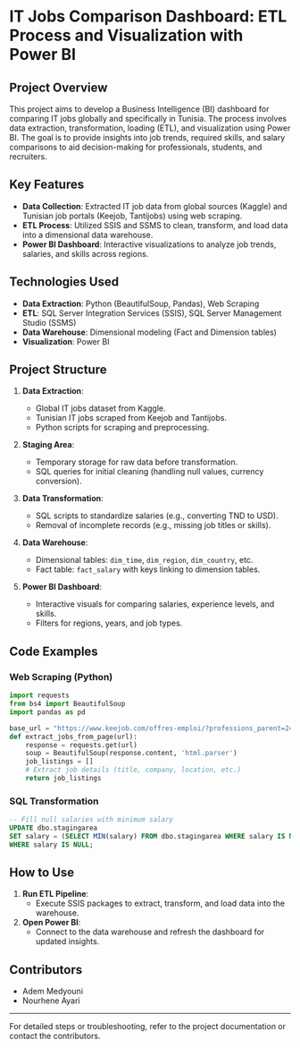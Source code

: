 # IT Jobs Comparison Dashboard: ETL Process and Visualization with Power BI

## Project Overview
This project aims to develop a Business Intelligence (BI) dashboard for comparing IT jobs globally and specifically in Tunisia. The process involves data extraction, transformation, loading (ETL), and visualization using Power BI. The goal is to provide insights into job trends, required skills, and salary comparisons to aid decision-making for professionals, students, and recruiters.

## Key Features
- **Data Collection**: Extracted IT job data from global sources (Kaggle) and Tunisian job portals (Keejob, Tantijobs) using web scraping.
- **ETL Process**: Utilized SSIS and SSMS to clean, transform, and load data into a dimensional data warehouse.
- **Power BI Dashboard**: Interactive visualizations to analyze job trends, salaries, and skills across regions.

## Technologies Used
- **Data Extraction**: Python (BeautifulSoup, Pandas), Web Scraping
- **ETL**: SQL Server Integration Services (SSIS), SQL Server Management Studio (SSMS)
- **Data Warehouse**: Dimensional modeling (Fact and Dimension tables)
- **Visualization**: Power BI

## Project Structure
1. **Data Extraction**:
   - Global IT jobs dataset from Kaggle.
   - Tunisian IT jobs scraped from Keejob and Tantijobs.
   - Python scripts for scraping and preprocessing.

2. **Staging Area**:
   - Temporary storage for raw data before transformation.
   - SQL queries for initial cleaning (handling null values, currency conversion).

3. **Data Transformation**:
   - SQL scripts to standardize salaries (e.g., converting TND to USD).
   - Removal of incomplete records (e.g., missing job titles or skills).

4. **Data Warehouse**:
   - Dimensional tables: `dim_time`, `dim_region`, `dim_country`, etc.
   - Fact table: `fact_salary` with keys linking to dimension tables.

5. **Power BI Dashboard**:
   - Interactive visuals for comparing salaries, experience levels, and skills.
   - Filters for regions, years, and job types.

## Code Examples
### Web Scraping (Python)
```python
import requests
from bs4 import BeautifulSoup
import pandas as pd

base_url = "https://www.keejob.com/offres-emploi/?professions_parent=24"
def extract_jobs_from_page(url):
    response = requests.get(url)
    soup = BeautifulSoup(response.content, 'html.parser')
    job_listings = []
    # Extract job details (title, company, location, etc.)
    return job_listings
```

### SQL Transformation
```sql
-- Fill null salaries with minimum salary
UPDATE dbo.stagingarea
SET salary = (SELECT MIN(salary) FROM dbo.stagingarea WHERE salary IS NOT NULL)
WHERE salary IS NULL;
```

## How to Use
1. **Run ETL Pipeline**:
   - Execute SSIS packages to extract, transform, and load data into the warehouse.
2. **Open Power BI**:
   - Connect to the data warehouse and refresh the dashboard for updated insights.

## Contributors
- Adem Medyouni
- Nourhene Ayari

---

For detailed steps or troubleshooting, refer to the project documentation or contact the contributors.
``` 
